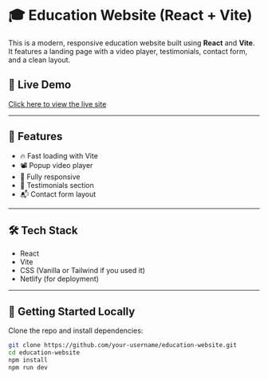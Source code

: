 # 🎓 Education Website (React + Vite)

This is a modern, responsive education website built using **React** and **Vite**. It features a landing page with a video player, testimonials, contact form, and a clean layout.

## 🚀 Live Demo

[Click here to view the live site](https://689357260bdb4eaf37b23948--venerable-naiad-e541d4.netlify.app/)

---

## 🧠 Features

- 🔥 Fast loading with Vite
- 📽️ Popup video player
- 📱 Fully responsive
- 💬 Testimonials section
- 📬 Contact form layout

---

## 🛠 Tech Stack

- React
- Vite
- CSS (Vanilla or Tailwind if you used it)
- Netlify (for deployment)

---

## 🧰 Getting Started Locally

Clone the repo and install dependencies:

```bash
git clone https://github.com/your-username/education-website.git
cd education-website
npm install
npm run dev
